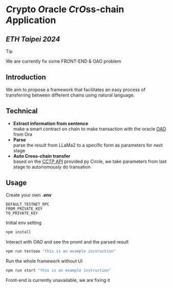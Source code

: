 # *C*rypto *O*racle *C*r*O*ss-chain *A*pplication
## *ETH Taipei 2024*
> [!TIP]
> We are currently fix some FRONT-END & OAO problem

## Introduction

We aim to propose a framework that facilitates an easy process of transferring between different chains using natural language.

## Technical
- **Extract information from sentence** <br> make a smart contract on chain to make transaction with the oracle [OAO](https://docs.ora.io/doc/cle/ai-oracle) from Ora
- **Parse** <br> parse the result from LLaMa2 to a specific form as parameters for next stage
- **Auto Cross-chain transfer** <br> based on the [CCTP API](https://www.circle.com/en/cross-chain-transfer-protocol) provided py Circle, we take parameters from last stage to autonomously do transation

## Usage
Create your own **.env**
```.env
DEFAULT_TESTNET_RPC
FROM_PRIVATE_KEY
TO_PRIVATE_KEY
```

Initial env setting
```cmd
npm install
```

Interact with OAO and see the promt and the parsed result
```cmd
npm run testoao "this is an example instruction"
```

Run the whole framework without UI
```cmd
npm run start "this is an example instruction"
```
Front-end is currently unavailable, we are fixing it
